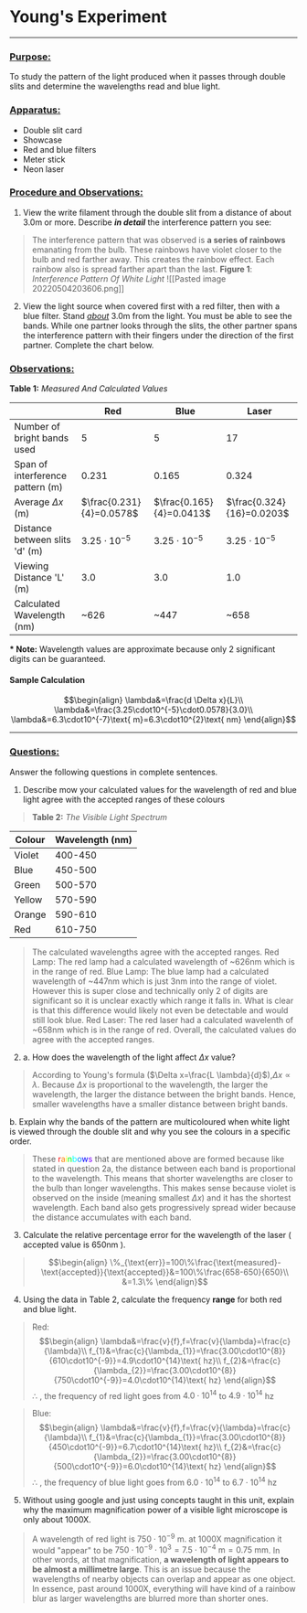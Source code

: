 # Young's Experiment
---
### **<u>Purpose:</u>**
To study the pattern of the light produced when it passes through double slits and determine the wavelengths read and blue light.
### **<u>Apparatus:</u>**
- Double slit card
- Showcase
- Red and blue filters
- Meter stick
- Neon laser
### **<u>Procedure and Observations:</u>**
1. View the write filament through the double slit from a distance of about 3.0m or more. Describe ***in detail*** the interference pattern you see:
 > The interference pattern that was observed is **a series of rainbows** emanating from the bulb. These rainbows have violet closer to the bulb and red farther away. This creates the rainbow effect.  Each rainbow also is spread farther apart than the last.
 > **Figure 1**: *Interference Pattern Of White Light*
 ![[Pasted image 20220504203606.png]]
2. View the light source when covered first with a red filter, then with a blue filter. Stand *<u>about</u>* 3.0m from the light. You must be able to see the bands. While one partner looks through the slits, the other partner spans the interference pattern with their fingers under the direction of the first partner. Complete the chart below.

### **<u>Observations:</u>**
**Table 1:** *Measured And Calculated Values*

|                                  | Red                      | Blue                     | Laser                     |
| -------------------------------- | ------------------------ | ------------------------ | ------------------------- |
| Number of bright bands used      | 5                        | 5                        | 17                        |
| Span of interference pattern (m) | 0.231                    | 0.165                    | 0.324                     |
| Average $\Delta x$ (m)           | $\frac{0.231}{4}=0.0578$ | $\frac{0.165}{4}=0.0413$ | $\frac{0.324}{16}=0.0203$ |
| Distance between slits 'd' (m)   | $3.25\cdot10^{-5}$       | $3.25\cdot10^{-5}$       | $3.25\cdot10^{-5}$        |
| Viewing Distance 'L' (m)                                 |3.0                          |3.0                          |1.0                           |
|Calculated Wavelength (nm)                                  |~626                          |~447                          |~658                           |

**\* Note:** Wavelength values are approximate because only 2 significant digits can be guaranteed.

#### Sample Calculation
$$\begin{align}
\lambda&=\frac{d \Delta x}{L}\\
\lambda&=\frac{3.25\cdot10^{-5}\cdot0.0578}{3.0}\\
\lambda&=6.3\cdot10^{-7}\text{ m}=6.3\cdot10^{2}\text{ nm}
\end{align}$$

---

### **<u>Questions:</u>**
Answer the following questions in complete sentences.

1. Describe mow your calculated values for the wavelength of red and blue light agree with the accepted ranges of these colours
> **Table 2:** *The Visible Light Spectrum*
>
| **Colour** | **Wavelength (nm)** |
| ---------- | ------------------- |
| Violet     | 400-450             |
| Blue       | 450-500             |
| Green      | 500-570             |
| Yellow     | 570-590             |
| Orange     | 590-610             |
| Red        | 610-750             |
> The calculated wavelengths agree with the accepted ranges.
> Red Lamp: The red lamp had a calculated wavelength of ~626nm which is in the range of red.
> Blue Lamp: The blue lamp had a calculated wavelength of ~447nm which is just 3nm into the range of violet. However this is super close and technically only 2 of digits are significant so it is unclear exactly which range it falls in. What is clear is that this difference would likely not even be detectable and would still look blue. 
> Red Laser: The red laser had a calculated wavelenth of ~658nm which is in the range of red.
> Overall, the calculated values do agree with the accepted ranges.

2. a.  How does the wavelength of the light affect $\Delta x$ value?
> According to Young's formula ($\Delta x=\frac{L \lambda}{d}$),$\Delta x \propto \lambda$. Because $\Delta x$ is proportional to the wavelength, the larger the wavelength, the larger the distance between the bright bands. Hence, smaller wavelengths have a smaller distance between bright bands.

b. Explain why the bands of the pattern are multicoloured when white light is viewed through the double slit and why you see the colours in a specific order.
> These <font color="#ff0000">r</font><font color="#ff8000">a</font><font color="#ffff00">i</font><font color="#00ff00">n</font><font color="#00ffff">b</font><font color="#0080ff">o</font><font color="#0000ff">w</font><font color="#8000ff">s</font> that are mentioned above are formed because like stated in question 2a, the distance between each band is proportional to the wavelength. This means that shorter wavelengths are closer to the bulb than longer wavelengths. This makes sense because violet is observed on the inside (meaning smallest $\Delta x$) and it has the shortest wavelength. Each band also gets progressively spread wider because the distance accumulates with each band.

3. Calculate the relative percentage error for the wavelength of the laser ( accepted value is 650nm ).
>$$\begin{align}
\%_{\text{err}}=100\%\frac{\text{measured}-\text{accepted}}{\text{accepted}}&=100\%\frac{658-650}{650}\\
&=1.3\%
\end{align}$$

4. Using the data in Table 2, calculate the frequency **range** for both red and blue light.

> Red:
> $$\begin{align}
\lambda&=\frac{v}{f},f=\frac{v}{\lambda}=\frac{c}{\lambda}\\
f_{1}&=\frac{c}{\lambda_{1}}=\frac{3.00\cdot10^{8}}{610\cdot10^{-9}}=4.9\cdot10^{14}\text{ hz}\\
f_{2}&=\frac{c}{\lambda_{2}}=\frac{3.00\cdot10^{8}}{750\cdot10^{-9}}=4.0\cdot10^{14}\text{ hz}
\end{align}$$
> $\therefore$ , the frequency of red light goes from $4.0\cdot10^{14}$ to $4.9\cdot10^{14}$ hz

> Blue:
> $$\begin{align}
\lambda&=\frac{v}{f},f=\frac{v}{\lambda}=\frac{c}{\lambda}\\
f_{1}&=\frac{c}{\lambda_{1}}=\frac{3.00\cdot10^{8}}{450\cdot10^{-9}}=6.7\cdot10^{14}\text{ hz}\\
f_{2}&=\frac{c}{\lambda_{2}}=\frac{3.00\cdot10^{8}}{500\cdot10^{-9}}=6.0\cdot10^{14}\text{ hz}
\end{align}$$
> $\therefore$ , the frequency of blue light goes from $6.0\cdot10^{14}$ to $6.7\cdot10^{14}$ hz

5. Without using google and just using concepts taught in this unit, explain why the maximum magnification power of a visible light microscope is only about 1000X.
> A wavelength of red light is $750\cdot10^{-9}\text{ m}$. at 1000X magnification it would "appear" to be $750\cdot10^{-9}\cdot10^{3}=7.5\cdot10^{-4}\text{ m}=0.75\text{ mm}$. In other words, at that magnification, **a wavelength of light appears to be almost a millimetre large**. This is an issue because the wavelengths of nearby objects can overlap and appear as one object. In essence, past around 1000X, everything will have kind of a rainbow blur as larger wavelengths are blurred more than shorter ones.  